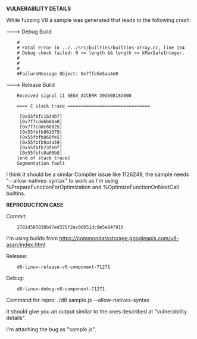 <b>VULNERABILITY DETAILS</b>

While fuzzing V8 a sample was generated that leads to the following crash:

---> Debug Build

```
	#
	# Fatal error in ../../src/builtins/builtins-array.cc, line 154
	# Debug check failed: 0 <= length && length <= kMaxSafeInteger.
	#
	#
	#
	#FailureMessage Object: 0x7ffe5e5aa4e0
```

---> Release Build

```
	Received signal 11 SEGV_ACCERR 39d60818d000

	==== C stack trace ===============================

	 [0x55fbfc1b34b7]
	 [0x7f7cde6b88a0]
	 [0x7f7cddc86025]
	 [0x55fbfb861079]
	 [0x55fbfb860fe5]
	 [0x55fbfb9a4a59]
	 [0x55fbfb73fe0f]
	 [0x55fbfc0a00b8]
	[end of stack trace]
	Segmentation fault

```

I think it should be a similar Compiler issue like 1126249, the sample needs
"--allow-natives-syntax" to work as I'm using %PrepareFunctionForOptimization and
%OptimizeFunctionOnNextCall builtins.

<b>REPRODUCTION CASE</b>

Commit:

```
	2781d585038b97ed375f2ec06651dc9e5e04f916
```

I'm using builds from https://commondatastorage.googleapis.com/v8-asan/index.html

Release: 

```
	d8-linux-release-v8-component-71271
```

Debug:

```
	d8-linux-debug-v8-component-71271
```


Command for repro:
	./d8 sample.js --allow-natives-syntax

It should give you an output similar to the ones described at "vulnerability details".

I'm attaching the bug as "sample.js".

